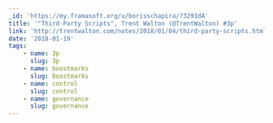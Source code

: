```yaml
---
_id: 'https://my.framasoft.org/u/borisschapira/?3291dA'
title: '"Third-Party Scripts", Trent Walton (@TrentWalton) #3p'
link: 'http://trentwalton.com/notes/2018/01/04/third-party-scripts.html'
date: '2018-01-19'
tags:
    - name: 3p
      slug: 3p
    - name: boostmarks
      slug: boostmarks
    - name: control
      slug: control
    - name: governance
      slug: governance
---
```


<div class="markdown"><p></p></div>
